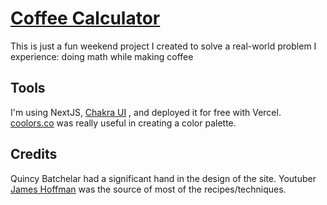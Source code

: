 #  [Coffee Calculator](coffee-calculator-daives01.vercel.app)

This is just a fun weekend project I created to solve a real-world problem I experience: doing math while making coffee

## Tools

I'm using NextJS, [Chakra UI](chakra-ui.com) , and deployed it for free with Vercel. [coolors.co](coolors.co) was really useful in creating a color palette.

## Credits
Quincy Batchelar had a significant hand in the design of the site.
Youtuber [James Hoffman](https://www.youtube.com/channel/UCMb0O2CdPBNi-QqPk5T3gsQ) was the source of most of the recipes/techniques.
